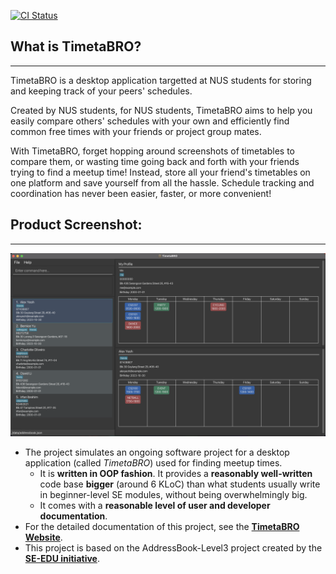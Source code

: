 [![CI Status](https://github.com/AY2324S1-CS2103T-W12-4/tp/workflows/Java%20CI/badge.svg)](https://github.com/AY2324S1-CS2103T-W12-4/tp/actions)

## What is TimetaBRO?

---

TimetaBRO is a desktop application targetted at NUS students 
for storing and keeping track of your peers' schedules.

Created by NUS students, for NUS students, 
TimetaBRO aims to help you easily compare others' schedules with your own 
and efficiently find common free times with your friends or project group mates.

With TimetaBRO, forget hopping around screenshots of timetables to compare them, 
or wasting time going back and forth with your friends trying to find a meetup time!
Instead, store all your friend's timetables on one platform and save yourself from all the hassle. 
Schedule tracking and coordination has never been easier, faster, or more convenient!

## Product Screenshot:

---

![Ui](docs/images/Ui-Final.png)

* The project simulates an ongoing software project for a desktop application (called _TimetaBRO_) used for finding meetup times.
  * It is **written in OOP fashion**. It provides a **reasonably well-written** code base **bigger** (around 6 KLoC) than what students usually write in beginner-level SE modules, without being overwhelmingly big.
  * It comes with a **reasonable level of user and developer documentation**.
* For the detailed documentation of this project, see the **[TimetaBRO Website](https://ay2324s1-cs2103T-w12-4.github.io/tp/)**.
* This project is based on the AddressBook-Level3 project created by the **[SE-EDU initiative](https://se-education.org)**.
